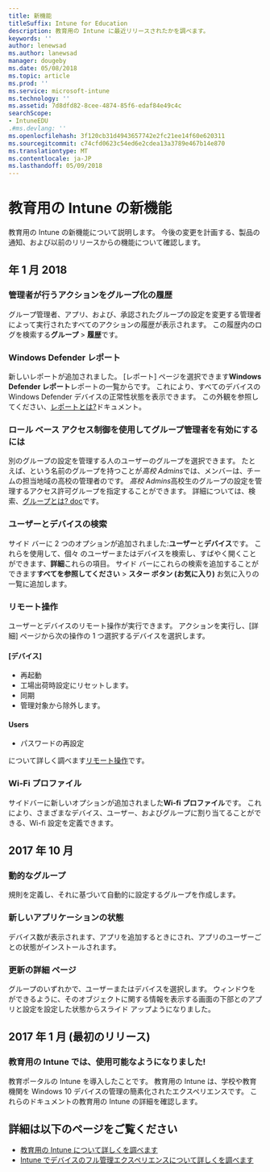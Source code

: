 ```yaml
---
title: 新機能
titleSuffix: Intune for Education
description: 教育用の Intune に最近リリースされたかを調べます。
keywords: ''
author: lenewsad
ms.author: lanewsad
manager: dougeby
ms.date: 05/08/2018
ms.topic: article
ms.prod: ''
ms.service: microsoft-intune
ms.technology: ''
ms.assetid: 7d8dfd82-8cee-4874-85f6-edaf84e49c4c
searchScope:
- IntuneEDU
.#ms.devlang: ''
ms.openlocfilehash: 3f120cb31d4943657742e2fc21ee14f60e620311
ms.sourcegitcommit: c74cfd0623c54ed6e2cdea13a3789e467b14e870
ms.translationtype: MT
ms.contentlocale: ja-JP
ms.lasthandoff: 05/09/2018
---
```

# <a name="whats-new-in-intune-for-education"></a>教育用の Intune の新機能
教育用の Intune の新機能について説明します。 今後の変更を計画する、製品の通知、および以前のリリースからの機能について確認します。

## <a name="january-2018"></a>年 1 月 2018

### <a name="history-of-group-actions-taken-by-admins"></a>管理者が行うアクションをグループ化の履歴

グループ管理者、アプリ、および、承認されたグループの設定を変更する管理者によって実行されたすべてのアクションの履歴が表示されます。 この履歴内のログを検索する**グループ** > **履歴**です。

### <a name="windows-defender-report"></a>Windows Defender レポート

新しいレポートが追加されました。 [レポート] ページを選択できます**Windows Defender レポート**レポートの一覧からです。 これにより、すべてのデバイスの Windows Defender デバイスの正常性状態を表示できます。 この外観を参照してください、[レポートとは?](what-are-reports.md)ドキュメント。

### <a name="use-role-based-access-control-to-enable-group-admins"></a>ロール ベース アクセス制御を使用してグループ管理者を有効にするには

別のグループの設定を管理する人のユーザーのグループを選択できます。 たとえば、という名前のグループを持つことが*高校 Admins*では、メンバーは、チームの担当地域の高校の管理者のです。 *高校 Admins*高校生のグループの設定を管理するアクセス許可グループを指定することができます。 詳細については、検索、[グループとは? doc](what-are-groups.md)です。

### <a name="user-and-device-search"></a>ユーザーとデバイスの検索

サイド バーに 2 つのオプションが追加されました:**ユーザー**と**デバイス**です。 これらを使用して、個々 のユーザーまたはデバイスを検索し、すばやく開くことができます、**詳細**これらの項目。 サイド バーにこれらの検索を追加することができます**すべてを参照してください** > **スター ボタン (お気に入り)** お気に入りの一覧に追加します。

### <a name="remote-actions"></a>リモート操作

ユーザーとデバイスのリモート操作が実行できます。 アクションを実行し、[詳細] ページから次の操作の 1 つ選択するデバイスを選択します。

#### <a name="devices"></a>[デバイス]

- 再起動
- 工場出荷時設定にリセットします。
- 同期
- 管理対象から除外します。

#### <a name="users"></a>Users

- パスワードの再設定

について詳しく調べます[リモート操作](remote-actions.md)です。

### <a name="wi-fi-profiles"></a>Wi-Fi プロファイル

サイドバーに新しいオプションが追加されました**Wi-fi プロファイル**です。 これにより、さまざまなデバイス、ユーザー、およびグループに割り当てることができる、Wi-fi 設定を定義できます。

## <a name="october-2017"></a>2017 年 10 月

### <a name="dynamic-groups"></a>動的なグループ

規則を定義し、それに基づいて自動的に設定するグループを作成します。

### <a name="new-app-status"></a>新しいアプリケーションの状態

デバイス数が表示されます、アプリを追加するときにされ、アプリのユーザーごとの状態がインストールされます。

### <a name="updated-details-pages"></a>更新の詳細 ページ

グループのいずれかで、ユーザーまたはデバイスを選択します。 ウィンドウをができるように、そのオブジェクトに関する情報を表示する画面の下部とのアプリと設定を設定した状態からスライド アップようになりました。

## <a name="may-2017-initial-release"></a>2017 年 1 月 (最初のリリース)

### <a name="intune-for-education-is-now-available"></a>教育用の Intune では、使用可能なようになりました!

教育ポータルの Intune を導入したことです。 教育用の Intune は、学校や教育機関を Windows 10 デバイスの管理の簡素化されたエクスペリエンスです。 これらのドキュメントの教育用の Intune の詳細を確認します。

## <a name="find-out-more"></a>詳細は以下のページをご覧ください

- [教育用の Intune について詳しくを調べます](what-is-intune-for-education.md)
- [Intune でデバイスのフル管理エクスペリエンスについて詳しくを調べます](https://docs.microsoft.com/intune/understand-explore/introduction-to-microsoft-intune)
